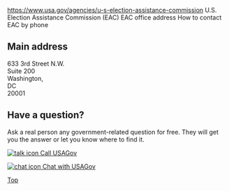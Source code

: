 

https://www.usa.gov/agencies/u-s-election-assistance-commission
U.S. Election Assistance Commission (EAC)
EAC office address
How to contact EAC by phone

Main address
------------

633 3rd Street N.W.  
Suite 200  
Washington,  
DC  
20001

Have a question?
----------------

Ask a real person any government-related question for free. They will get you the answer or let you know where to find it.

[![talk icon](https://www.usa.gov/themes/custom/usagov/images/ICONS_talk.png)
Call USAGov](https://www.usa.gov/phone)

[![chat icon](https://www.usa.gov/themes/custom/usagov/images/ICONS_chat.png)
Chat with USAGov](https://www.usa.gov/chat)

[Top](#main-content)
